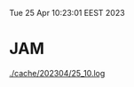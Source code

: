 Tue 25 Apr 10:23:01 EEST 2023
# JAM
<a href='./cache/202304/25_10.log'>./cache/202304/25_10.log</a>
